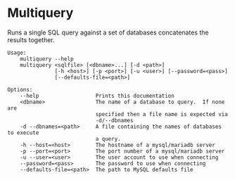 # Multiquery

Runs a single SQL query against a set of databases concatenates the results
together.

    Usage:
        multiquery --help
        multiquery <sqlfile> [<dbname>...] [-d <path>]
                   [-h <host>] [-p <port>] [-u <user>] [--password=<pass>]
                   [--defaults-file=<path>]

    Options:
        --help                  Prints this documentation
        <dbname>                The name of a database to query.  If none are
                                specified then a file name is expected via
                                -d/--dbnames
        -d --dbnames=<path>     A file containing the names of databases to execute
                                a query.
        -h --host=<host>        The hostname of a mysql/mariadb server
        -p --port=<port>        The port number of a mysql/mariadb server
        -u --user=<user>        The user account to use when connecting
        --password=<pass>       The password to use when connecting
        --defaults-file=<path>  The path to MySQL defaults file
